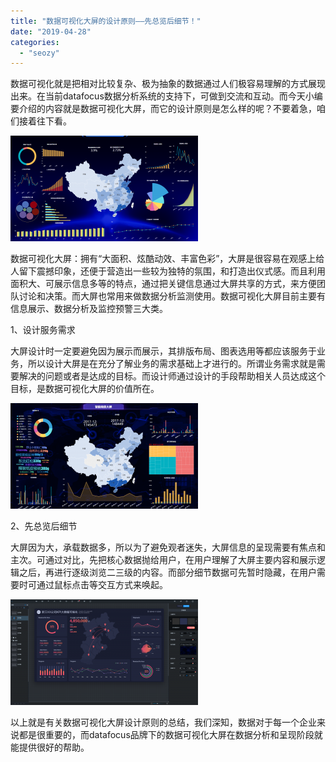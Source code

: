 ```yaml
---
title: "数据可视化大屏的设计原则——先总览后细节！"
date: "2019-04-28"
categories: 
  - "seozy"
---
```


数据可视化就是把相对比较复杂、极为抽象的数据通过人们极容易理解的方式展现出来。在当前datafocus数据分析系统的支持下，可做到交流和互动。而今天小编要介绍的内容就是数据可视化大屏，而它的设计原则是怎么样的呢？不要着急，咱们接着往下看。

![](images/word-image-402-300x169.png)

数据可视化大屏：拥有“大面积、炫酷动效、丰富色彩”，大屏是很容易在观感上给人留下震撼印象，还便于营造出一些较为独特的氛围，和打造出仪式感。而且利用面积大、可展示信息多等的特点，通过把关键信息通过大屏共享的方式，来方便团队讨论和决策。而大屏也常用来做数据分析监测使用。数据可视化大屏目前主要有信息展示、数据分析及监控预警三大类。

1、设计服务需求

大屏设计时一定要避免因为展示而展示，其排版布局、图表选用等都应该服务于业务，所以设计大屏是在充分了解业务的需求基础上才进行的。所谓业务需求就是需要解决的问题或者是达成的目标。而设计师通过设计的手段帮助相关人员达成这个目标，是数据可视化大屏的价值所在。

![](images/word-image-394-300x169.png)

2、先总览后细节

大屏因为大，承载数据多，所以为了避免观者迷失，大屏信息的呈现需要有焦点和主次。可通过对比，先把核心数据抛给用户，在用户理解了大屏主要内容和展示逻辑之后，再进行逐级浏览二三级的内容。而部分细节数据可先暂时隐藏，在用户需要时可通过鼠标点击等交互方式来唤起。

![](images/word-image-318-300x169.png)

以上就是有关数据可视化大屏设计原则的总结，我们深知，数据对于每一个企业来说都是很重要的，而datafocus品牌下的数据可视化大屏在数据分析和呈现阶段就能提供很好的帮助。

